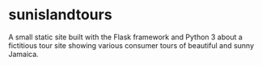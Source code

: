 # sunislandtours
A small static site built with the Flask framework and Python 3 about a fictitious tour site showing various consumer tours of beautiful and sunny Jamaica.
